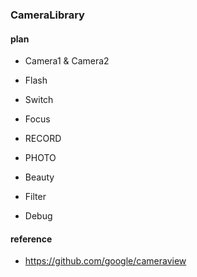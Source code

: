 ### CameraLibrary


#### plan

- Camera1 & Camera2

- Flash

- Switch

- Focus

- RECORD

- PHOTO

- Beauty

- Filter

- Debug


#### reference

- https://github.com/google/cameraview